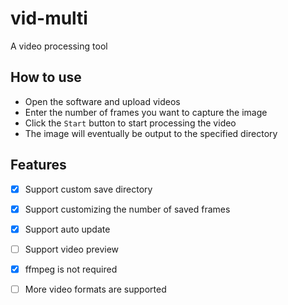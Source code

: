 # vid-multi

A video processing tool

## How to use

* Open the software and upload videos
* Enter the number of frames you want to capture the image
* Click the `Start` button to start processing the video
* The image will eventually be output to the specified directory

## Features

* [x] Support custom save directory
* [x] Support customizing the number of saved frames
* [x] Support auto update
* [ ] Support video preview
* [x] ffmpeg is not required
* [ ] More video formats are supported


